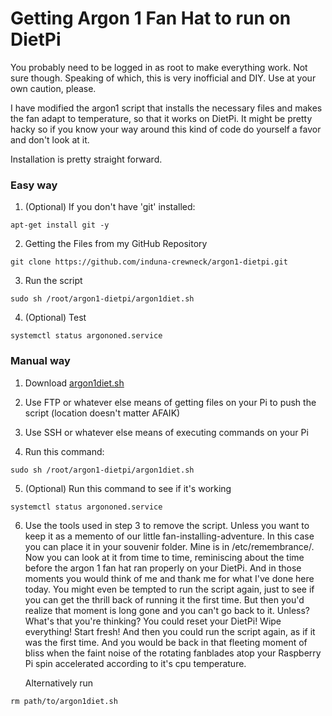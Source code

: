 # Getting Argon 1 Fan Hat to run on DietPi

You probably need to be logged in as root to make everything work. Not sure though. Speaking of which, this is very inofficial and DIY. Use at your own caution, please.

I have modified the argon1 script that installs the necessary files and makes the fan adapt to temperature, so that it works on DietPi. It might be pretty hacky so if you know your way around this kind of code do yourself a favor and don't look at it. 

Installation is pretty straight forward. 

### Easy way

1. (Optional) If you don't have 'git' installed:
```
apt-get install git -y
```
2. Getting the Files from my GitHub Repository
```
git clone https://github.com/induna-crewneck/argon1-dietpi.git
```
3. Run the script
```
sudo sh /root/argon1-dietpi/argon1diet.sh
```
4. (Optional) Test
```
systemctl status argononed.service
```

### Manual way
1. Download [argon1diet.sh](/argon1diet.sh)

2. Use FTP or whatever else means of getting files on your Pi to push the script (location doesn't matter AFAIK)

3. Use SSH or whatever else means of executing commands on your Pi

4. Run this command:
```
sudo sh /root/argon1-dietpi/argon1diet.sh
```
5. (Optional) Run this command to see if it's working
```
systemctl status argononed.service
```
6. Use the tools used in step 3 to remove the script. Unless you want to keep it as a memento of our little fan-installing-adventure. In this case you can place it in your souvenir folder. Mine is in /etc/remembrance/. Now you can look at it from time to time, reminiscing about the time before the argon 1 fan hat ran properly on your DietPi. And in those moments you would think of me and thank me for what I've done here today. You might even be tempted to run the script again, just to see if you can get the thrill back of running it the first time. But then you'd realize that moment is long gone and you can't go back to it. Unless? What's that you're thinking? You could reset your DietPi! Wipe everything! Start fresh! And then you could run the script again, as if it was the first time. And you would be back in that fleeting moment of bliss when the faint noise of the rotating fanblades atop your Raspberry Pi spin accelerated according to it's cpu temperature.

   Alternatively run
```
rm path/to/argon1diet.sh
```

